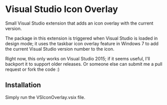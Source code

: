 # Visual Studio Icon Overlay
Small Visual Studio extension that adds an icon overlay with the current version.

The package in this extension is triggered when Visual Studio is loaded in design mode; it uses the taskbar icon overlay feature in Windows 7 to add the current Visual Studio version number to the icon. 

Right now, this only works on Visual Studio 2015; if it seems useful, I'll backport it to support older releases. Or someone else can submit me a pull request or fork the code :)

## Installation
Simply run the VSIconOverlay.vsix file.
